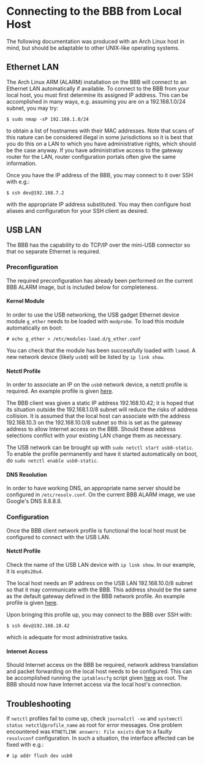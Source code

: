 # Connecting to the BBB from Local Host
The following documentation was produced with an Arch Linux host in mind, but should be adaptable to other UNIX-like operating systems.

## Ethernet LAN
The Arch Linux ARM (ALARM) installation on the BBB will connect to an Ethernet LAN automatically if available.
To connect to the BBB from your local host, you must first determine its assigned IP address.
This can be accomplished in many ways, e.g. assuming you are on a 192.168.1.0/24 subnet, you may try:

	$ sudo nmap -sP 192.168.1.0/24

to obtain a list of hostnames with their MAC addresses.
Note that scans of this nature can be considered illegal in some jurisdictions so it is best that you do this on a LAN to which you have administrative rights, which should be the case anyway.
If you have administrative access to the gateway router for the LAN, router configuration portals often give the same information.

Once you have the IP address of the BBB, you may connect to it over SSH with e.g.:

	$ ssh dev@192.168.7.2

with the appropriate IP address substituted.
You may then configure host aliases and configuration for your SSH client as desired.

## USB LAN
The BBB has the capability to do TCP/IP over the mini-USB connector so that no separate Ethernet is required.

### Preconfiguration
The required preconfiguration has already been performed on the current BBB ALARM image, but is included below for completeness.
#### Kernel Module
In order to use the USB networking, the USB gadget Ethernet device module `g_ether` needs to be loaded with `modprobe`.
To load this module automatically on boot:

	# echo g_ether > /etc/modules-load.d/g_ether.conf

You can check that the module has been successfully loaded with `lsmod`.
A new network device (likely `usb0`) will be listed by `ip link show`.
#### Netctl Profile
In order to associate an IP on the `usb0` network device, a netctl profile is required.
An example profile is given [here](../etc/usb0-static).

The BBB client was given a static IP address 192.168.10.42; it is hoped that its situation outside the 192.168.1.0/8 subnet will reduce the risks of address collision.
It is assumed that the local host can associate with the address 192.168.10.3 on the 192.168.10.0/8 subnet so this is set as the gateway address to allow Internet access on the BBB.
Should these address selections conflict with your existing LAN change them as necessary.

The USB network can be brought up with `sudo netctl start usb0-static`.
To enable the profile permanently and have it started automatically on boot, do `sudo netctl enable usb0-static`.
#### DNS Resolution
In order to have working DNS, an appropriate name server should be configured in `/etc/resolv.conf`.
On the current BBB ALARM image, we use Google's DNS 8.8.8.8.

### Configuration
Once the BBB client network profile is functional the local host must be configured to connect with the USB LAN.
#### Netctl Profile
Check the name of the USB LAN device with `ip link show`.
In our example, it is `enp0s20u4`.

The local host needs an IP address on the USB LAN 192.168.10.0/8 subnet so that it may communicate with the BBB.
This address should be the same as the default gateway defined in the BBB network profile.
An example profile is given [here](../etc/enp0s20u4-static).

Upon bringing this profile up, you may connect to the BBB over SSH with:

	$ ssh dev@192.168.10.42

which is adequate for most administrative tasks.
#### Internet Access
Should Internet access on the BBB be required, network address translation and packet forwarding on the local host needs to be configured.
This can be accomplished running the `iptablescfg` script given [here](../bin/iptablescfg) as root.
The BBB should now have Internet access via the local host's connection.

## Troubleshooting
If `netctl` profiles fail to come up, check `journalctl -xe` and `systemctl status netctl@profile_name` as root for error messages.
One problem encountered was `RTNETLINK answers: File exists` due to a faulty `resolvconf` configuration.
In such a situation, the interface affected can be fixed with e.g.:

	# ip addr flush dev usb0
